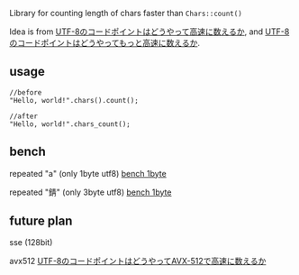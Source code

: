 Library for counting length of chars faster than `Chars::count()`

Idea is from [UTF-8のコードポイントはどうやって高速に数えるか](https://qiita.com/saka1_p/items/ff49d981cfd56f3588cc), and [UTF-8のコードポイントはどうやってもっと高速に数えるか](https://qiita.com/umezawatakeshi/items/ed23935788756c800b86).

## usage
```
//before
"Hello, world!".chars().count();

//after
"Hello, world!".chars_count();
```

## bench
repeated "a" (only 1byte utf8)
[bench 1byte](peformance/lines_1.svg)

repeated "錆" (only 3byte utf8)
[bench 1byte](peformance/lines_3.svg)

## future plan
sse (128bit)

avx512
[UTF-8のコードポイントはどうやってAVX-512で高速に数えるか](https://qiita.com/umezawatakeshi/items/fca066b2fd3dcf9cbec9)

